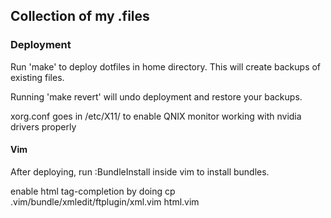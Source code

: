 ## Collection of my .files

### Deployment

Run 'make' to deploy dotfiles in home directory. 
This will create backups of existing files.

Running 'make revert' will undo deployment and restore your backups.


xorg.conf goes in /etc/X11/ to enable QNIX monitor working with nvidia drivers properly

#### Vim

After deploying, run
    :BundleInstall
inside vim to install bundles. 

enable html tag-completion by doing 
    cp .vim/bundle/xmledit/ftplugin/xml.vim html.vim

